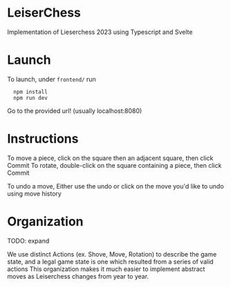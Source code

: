 # LeiserChess
Implementation of Lieserchess 2023 using Typescript and Svelte

# Launch
To launch, under `frontend/` run
```
  npm install
  npm run dev
```
Go to the provided url! (usually localhost:8080)


# Instructions 
To move a piece, click on the square then an adjacent square, then click Commit
To rotate, double-click on the square containing a piece, then click Commit

To undo a move, Either use the undo or click on the move you'd like to undo using move history

# Organization 
TODO: expand

We use distinct Actions (ex. Shove, Move, Rotation) to describe the game state, and a legal game state is one which resulted from a series of valid actions
This organization makes it much easier to implement abstract moves as Leiserchess changes from year to year.

